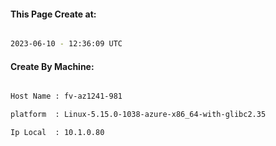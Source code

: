 
   
#### This Page Create at:

```bash

2023-06-10 - 12:36:09 UTC

```

#### Create By Machine:

```bash

Host Name : fv-az1241-981

platform  : Linux-5.15.0-1038-azure-x86_64-with-glibc2.35

Ip Local  : 10.1.0.80

```

